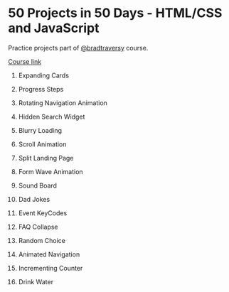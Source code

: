 # 50 Projects in 50 Days - HTML/CSS and JavaScript
Practice projects part of [@bradtraversy](https://github.com/bradtraversy) course.

[Course link](https://www.udemy.com/course/50-projects-50-days/)

1. Expanding Cards

2. Progress Steps

3. Rotating Navigation Animation

4. Hidden Search Widget

5. Blurry Loading

6. Scroll Animation

7. Split Landing Page

8. Form Wave Animation

9. Sound Board

10. Dad Jokes

11. Event KeyCodes

12. FAQ Collapse

13. Random Choice

14. Animated Navigation

15. Incrementing Counter

16. Drink Water

